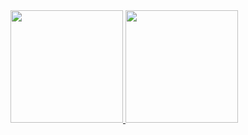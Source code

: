 <div>
<a href="https://github.com/Vidottipedro">
<img loading="lazy" height="180em" src="https://github-readme-stats.vercel.app/api/top-langs/?username=Vidottipedro&layout=compact&langs_count=7&theme=dracula"/>
<img loading="lazy" height="180em" src="https://github-readme-stats.vercel.app/api?username=Vidottipedro&show_icons=true&theme=dracula&include_all_commits=true&count_private=true"/>
</div>

